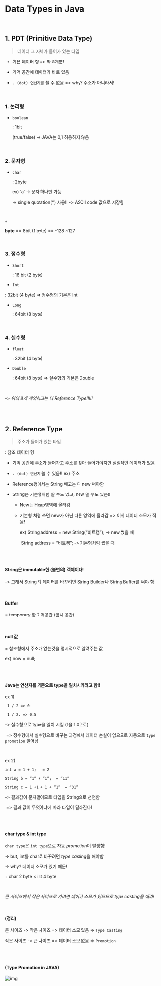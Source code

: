 # Data Types in Java

<br>

## 1. PDT (Primitive Data Type) 

>  데이터 그 자체가 들어가 있는 타입

- 기본 데이터 형  => 딱 8개뿐! 

- 기억 공간에 데이터가 바로 있음

- `. (dot) 연산자`를 쓸 수 없음 => why? 주소가 아니라서!

<br>

### 1. 논리형  

- `boolean`  

  : 1bit
  
   (true/false) -> JAVA는 0,1 허용하지 않음

<br>

### 2. 문자형

- `char `    

  : 2byte

  ex) ‘a’ -> 문자 하나만 가능
  
   => single quotation(‘’) 사용!! -> ASCII code 값으로 저장됨

<br>

`+`   

**byte**     ==  8bit (1 byte)  ==  -128 ~127

<br>

### 3. 정수형 

- `Short` 

  : 16 bit (2 byte)

-  `Int`  

  : 32bit (4 byte)  => 정수형의 기본은 Int

- `Long`  

  : 64bit (8 byte)

<br>

### 4. 실수형   

- `float`      

  : 32bit (4 byte)

- `Double`       

  : 64bit (8 byte)   => 실수형의 기본은 Double

<br>



-> *위의 8개 제외하고는 다 Reference Type!!!!!*

<br><br>

## 2. Reference Type 

> 주소가 들어가 있는 타입

: 참조 데이터 형

- 기억 공간에 주소가 들어가고 주소를 찾아 들어가야지만 실질적인 데이터가 있음

- `. (dot) 연산자` 쓸 수 있음!!  ex) 주소.

- Reference형에서는 String 빼고는 다 new 써야함

- String은 기본형처럼 쓸 수도 있고, new 쓸 수도 있음!!
  - New는 Heap영역에 올라감

  - 기본형 처럼 쓰면 new가 아닌 다른 영역에 올라감 => 이게 데이터 소모가 적음!

    ex) String address = new String(“비트캠”);  -> new 썼을 때

    ​       String address = “비트캠”;   -> 기본형처럼 썼을 때

<br>

<br>

#### String은 immutable한 (불변의) 객체이다!

 -> 그래서 String 의 데이터를 바꾸려면 String Builder나 String Buffer를 써야 함

<br>

#### Buffer 

= temporary 한 기억공간 (임시 공간)

 <br>

 #### null 값 

= 참조형에서 주소가 없는것을 명시적으로 알려주는 값

   ex) now = null;

<br>

<br>

#### Java는 연산자를 기준으로  type을 일치시키려고 함!!

 ex 1)

```
 1 / 2 => 0

 1 / 2. => 0.5
```

   -> 실수형으로 type을 일치 시킴 (1을 1.0으로)

​	=> 정수형에서 실수형으로 바꾸는 과정에서 데이터 손실이 없으므로 자동으로 `type promotion` 일어남

<br>

ex 2)

```
int a = 1 + 1;   = 2

String b = “1” + “1”;  = “11”         

String c = 1 +1 + 1 + “1”  = “31”
```

 -> 결과값이 문자열이므로 타입을 String으로 선언함

​	=> 결과 값이 무엇이냐에 따라 타입이 달라진다!

<br>

<br>

#### char type & int type

`char type`은  `int type`으로 자동 *promotion*이 발생함!

 => but, int를 char로 바꾸려면 *type casting*을 해야함   

-> why? 데이터 소모가 있기 때문!

​     : char 2 byte    <   int 4 byte

<br>

*큰 사이즈에서 작은 사이즈로 가려면 데이터 소모가 있으므로 type casting을 해라!*



<br>

#### (정리)

큰 사이즈 -> 작은 사이즈 => 데이터 소모 있음 ⇒ `Type Casting`

작은 사이즈 -> 큰 사이즈 => 데이터 소모 없음 ⇒ `Promotion`

<br><br>



#### (Type Promotion in JAVA)

![img](https://lh3.googleusercontent.com/KXOWKRk-kEyIoztoda2M7RfldyM5UmDQKPNULtwcq5_UduHG7bhd9DFu1aaVHlGdLSgs91bdaQiKdPpygaduHFRi5Ew2pF6_kIHPhOKqc4jXuRI0ZUsQ0vEI3fXAd05i7YOmpMEF)

<br>
